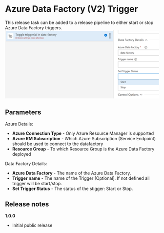 # Azure Data Factory (V2) Trigger

This release task can be added to a release pipeline to either start or stop Azure Data Factory triggers.
![](../images/screenshot-4.png)

## Parameters

Azure Details:
- **Azure Connection Type** - Only Azure Resource Manager is supported
- **Azure RM Subscription** - Which Azure Subscription (Service Endpoint) should be used to connect to the datafactory
- **Resource Group** - To which Resource Group is the Azure Data Factory deployed

Data Factory Details:
- **Azure Data Factory** - The name of the Azure Data Factory.
- **Trigger name** - The name of the Trigger [Optional]. If not defined all trigger will be start/stop.
- **Set Trigger Status** - The status of the stigger: Start or Stop.

## Release notes

**1.0.0**
- Initial public release